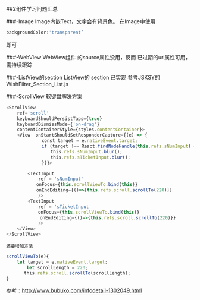 ##2组件学习问题汇总

###-Image
Image内嵌Text，文字会有背景色。
在Image中使用 
```javascript
backgroundColor:'transparent’
``` 
即可

###-WebView
WebView组件 的source属性没用，反而 已过期的url属性可用，需持续跟踪

###-ListView的section
ListView的 section 已实现 参考JSKSY的 WishFilter_Section_List.js

###-ScrollView 软键盘解决方案
``` javascript
<ScrollView
    ref='scroll'
    keyboardShouldPersistTaps={true}
    keyboardDismissMode={'on-drag'}
    contentContainerStyle={styles.contentContainer}>
    <View  onStartShouldSetResponderCapture={(e) => {
　　　　　　　　const target = e.nativeEvent.target;
　　　　　　　　if (target !== React.findNodeHandle(this.refs.sNumInput) && target !== 				React.findNodeHandle(this.refs.sTicketInput)) {
　　　　　　　　　　this.refs.sNumInput.blur();
　　　　　　　　　　this.refs.sTicketInput.blur();
　　　　　　　　}}}>

        <TextInput
            ref = 'sNumInput'
　　　　　   onFocus={this.scrollViewTo.bind(this)}
　　　　　   onEndEditing={()=>{this.refs.scroll.scrollTo(220)}}
            />
        <TextInput
            ref = 'sTicketInput'
　　　　 　　 onFocus={this.scrollViewTo.bind(this)}
　　　　　　　 onEndEditing={()=>{this.refs.scroll.scrollTo(220)}}
            />
    </View>
</ScrollView>
```
    还要增加方法
``` javascript
scrollViewTo(e){
    let target = e.nativeEvent.target;
　　　　 let scrollLength = 220;
　　　　this.refs.scroll.scrollTo(scrollLength);
}
```
参考：http://www.bubuko.com/infodetail-1302049.html